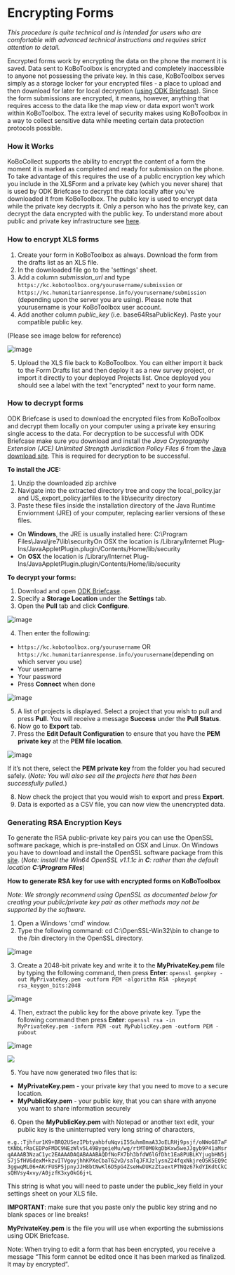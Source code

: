 # Encrypting Forms

_This procedure is quite technical and is intended for users who are comfortable with advanced technical instructions and requires strict attention to detail._ 

Encrypted forms work by encrypting the data on the phone the moment it is saved. Data sent to KoBoToolbox is encrypted and completely inaccessible to anyone not possessing the private key. In this case, KoBoToolbox serves simply as a storage locker for your encrypted files - a place to upload and then download for later for local decryption ([using ODK Briefcase](http://blog.formhub.org/2013/06/27/formhub-supports-odk-briefcase/)). Since the form submissions are encrypted, it means, however, anything that requires access to the data like the map view or data export won't work within KoBoToolbox. The extra level of security makes using KoBoToolbox in a way to collect sensitive data while meeting certain data protection protocols possible.

### How it Works

KoBoCollect supports the ability to encrypt the content of a form the moment it is marked as completed and ready for submission on the phone. To take advantage of this requires the use of a public encryption key which you include in the XLSForm and a private key (which you never share) that is used by ODK Briefcase to decrypt the data locally after you've downloaded it from KoBoToolbox. The public key is used to encrypt data while the private key decrypts it. Only a person who has the private key, can decrypt the data encrypted with the public key. To understand more about public and private key infrastructure see [here](https://en.wikipedia.org/wiki/Public-key_cryptography).

### How to encrypt XLS forms

1. Create your form in KoBoToolbox as always. Download the form from the drafts list as an XLS file.
2. In the downloaded file go to the 'settings' sheet.
3. Add a column _submission_url_ and type `https://kc.kobotoolbox.org/yourusername/submission` or `https://kc.humanitarianresponse.info/yourusername/submission` (depending upon the server you are using). Please note that yourusername is your KoBoToolbox user account. 
4. Add another column _public_key_ (i.e. base64RsaPublicKey). Paste your compatible public key. 

(Please see image below for reference)

![image](/source/images/encrypting_forms/column.png)

5. Upload the XLS file back to KoBoToolbox. You can either import it back to the Form Drafts list and then deploy it as a new survey project, or import it directly to your deployed Projects list. Once deployed you should see a label with the text "encrypted" next to your form name.

### How to decrypt forms

ODK Briefcase is used to download the encrypted files from KoBoToolbox and decrypt them locally on your computer using a private key ensuring single access to the data. For decryption to be successful with ODK Briefcase make sure you download and install the _Java Cryptography Extension (JCE) Unlimited Strength Jurisdiction Policy Files 6_ from the [Java download site](https://www.oracle.com/java/technologies/javase-downloads.html). This is required for decryption to be successful.

**To install the JCE:**

1. Unzip the downloaded zip archive
2. Navigate into the extracted directory tree and copy the local_policy.jar and US_export_policy.jarfiles to the lib\security directory
3. Paste these files inside the installation directory of the Java Runtime Enviornment (JRE) of your computer, replacing earlier versions of these files.

* On **Windows**, the JRE is usually installed here: C:\Program Files\Java\jre7\lib\securityOn OSX the location is /Library/Internet Plug-Ins/JavaAppletPlugin.plugin/Contents/Home/lib/security
* On **OSX** the location is /Library/Internet Plug-Ins/JavaAppletPlugin.plugin/Contents/Home/lib/security

**To decrypt your forms:**

1. Download and open [ODK Briefcase](https://docs.getodk.org/briefcase-intro/).
2. Specify a **Storage Location** under the **Settings** tab.
3. Open the **Pull** tab and click **Configure**. 

![image](/source/images/encrypting_forms/configure.png)

4. Then enter the following: 

* `https://kc.kobotoolbox.org/yourusername` OR `https://kc.humanitarianresponse.info/yourusername`(depending on which server you use)
* Your username
* Your password
* Press **Connect** when done

![image](/source/images/encrypting_forms/connect.png)

5. A list of projects is displayed. Select a project that you wish to pull and press **Pull**. You will receive a message **Success** under the **Pull Status**.
6. Now go to **Export** tab.
7. Press the **Edit Default Configuration** to ensure that you have the **PEM private key** at the **PEM file location**. 

![image](/source/images/encrypting_forms/private_key.png)

If it’s not there, select the **PEM private key** from the folder you had secured safely. (_Note: You will also see all the projects here that has been successfully pulled._)

8. Now check the project that you would wish to export and press **Export**.
9. Data is exported as a CSV file, you can now view the unencrypted data.

### Generating RSA Encryption Keys

To generate the RSA public-private key pairs you can use the OpenSSL software package, which is pre-installed on OSX and Linux. On Windows you have to download and install the OpenSSL software package from this [site](http://slproweb.com/products/Win32OpenSSL.html). (_Note: install the Win64 OpenSSL v1.1.1c in **C**: rather than the default location **C:\Program Files**_)

**How to generate RSA key for use with encrypted forms on KoBoToolbox**

_Note: We strongly recommend using OpenSSL as documented below for creating your public/private key pair as other methods may not be supported by the software._ 

1. Open a Windows 'cmd' window.
2. Type the following command: cd C:\OpenSSL-Win32\bin to change to the /bin directory in the OpenSSL directory. 

![image](/source/images/encrypting_forms/openssl_1.png)

3. Create a 2048-bit private key and write it to the **MyPrivateKey.pem** file by typing the following command, then press **Enter**: `openssl genpkey -out MyPrivateKey.pem -outform PEM -algorithm RSA -pkeyopt rsa_keygen_bits:2048`

![image](/source/images/encrypting_forms/openssl_2.png)

4. Then, extract the public key for the above private key. Type the following command then press **Enter**: `openssl rsa -in MyPrivateKey.pem -inform PEM -out MyPublicKey.pem -outform PEM -pubout`

![image](/source/images/encrypting_forms/openssl_3.png)

<img align="center" src="https://github.com/kobotoolbox/docs/blob/master/source/images/encrypting_forms/openssl_3.png">

5. You have now generated two files that is:

* **MyPrivateKey.pem** - your private key that you need to move to a secure location.
* **MyPublicKey.pem** - your public key, that you can share with anyone you want to share information securely

6. Open the **MyPublicKey.pem** with Notepad or another text edit, your public key is the uninterrupted very long string of characters, 

`e.g.:Tjhfur1K9+BRQ2USezIPbtyahbfuNqviI5Suhm8maA3JoELRHj9psjf/oNWoG87aFtKNbLrRaCEDPoFMDC9NEzWlv5L49BygeieMu/wg/rtMT0M0kgDbKxw5weJJgyb9P41aMsrqAAAAB3NzaC1yc2EAAAADAQABAAABAQDfNoFX7bh3bfdW6lGfDht1Ea8PUBLKYjugbHN5jS7j5fHV6dexM+kzvITVgoyjhhKPXeCbaT62vD/saTqJFXJzlysnZ24fqxNkjreO5K5EQ9c3ggwqML06+AKrFUSP5jpnyJJH8btNwKl6D5pG4ZseHwDUKzZtaextPTNQz67kdYIKdtCkCsQHVsy4xvy/A0jzfK3xyOkG6j+L`

This string is what you will need to paste under the public_key field in your settings sheet on your XLS file. 

**IMPORTANT**: make sure that you paste only the public key string and no blank spaces or line breaks!

**MyPrivateKey.pem** is the file you will use when exporting the submissions using ODK Briefcase.

Note: When trying to edit a form that has been encrypted, you receive a message “This form cannot be edited once it has been marked as finalized. It may by encrypted”.
